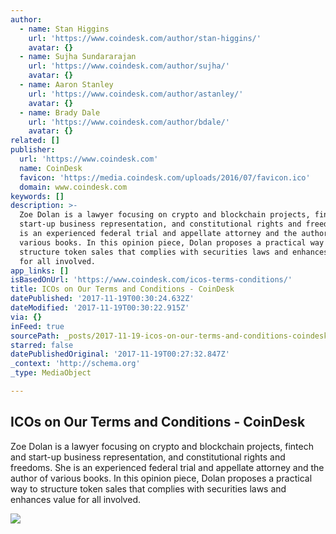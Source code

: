 ```yaml
---
author:
  - name: Stan Higgins
    url: 'https://www.coindesk.com/author/stan-higgins/'
    avatar: {}
  - name: Sujha Sundararajan
    url: 'https://www.coindesk.com/author/sujha/'
    avatar: {}
  - name: Aaron Stanley
    url: 'https://www.coindesk.com/author/astanley/'
    avatar: {}
  - name: Brady Dale
    url: 'https://www.coindesk.com/author/bdale/'
    avatar: {}
related: []
publisher:
  url: 'https://www.coindesk.com'
  name: CoinDesk
  favicon: 'https://media.coindesk.com/uploads/2016/07/favicon.ico'
  domain: www.coindesk.com
keywords: []
description: >-
  Zoe Dolan is a lawyer focusing on crypto and blockchain projects, fintech and
  start-up business representation, and constitutional rights and freedoms. She
  is an experienced federal trial and appellate attorney and the author of
  various books. In this opinion piece, Dolan proposes a practical way to
  structure token sales that complies with securities laws and enhances value
  for all involved.
app_links: []
isBasedOnUrl: 'https://www.coindesk.com/icos-terms-conditions/'
title: ICOs on Our Terms and Conditions - CoinDesk
datePublished: '2017-11-19T00:30:24.632Z'
dateModified: '2017-11-19T00:30:22.915Z'
via: {}
inFeed: true
sourcePath: _posts/2017-11-19-icos-on-our-terms-and-conditions-coindesk.md
starred: false
datePublishedOriginal: '2017-11-19T00:27:32.847Z'
_context: 'http://schema.org'
_type: MediaObject

---
```

<article style=""><h1>ICOs on Our Terms and Conditions - CoinDesk</h1><p>Zoe Dolan is a lawyer focusing on crypto and blockchain projects, fintech and start-up business representation, and constitutional rights and freedoms. She is an experienced federal trial and appellate attorney and the author of various books. In this opinion piece, Dolan proposes a practical way to structure token sales that complies with securities laws and enhances value for all involved.</p><img src="https://media.coindesk.com/uploads/2017/11/arrow-road-e1510947243629.jpg" /></article>